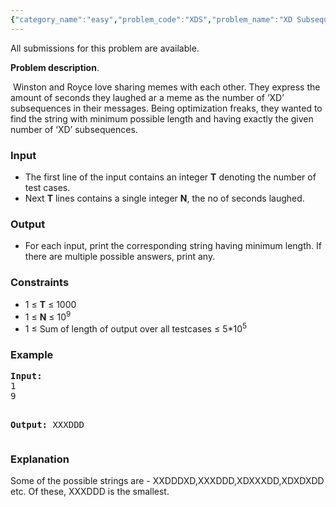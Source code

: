 ```yaml
---
{"category_name":"easy","problem_code":"XDS","problem_name":"XD Subsequences","languages_supported":{"0":"C","1":"CPP14","2":"JAVA","3":"PYTH","4":"PYTH 3.5","5":"PYPY","6":"CS2","7":"PAS fpc","8":"PAS gpc","9":"RUBY","10":"PHP","11":"GO","12":"NODEJS","13":"HASK","14":"rust","15":"SCALA","16":"swift","17":"D","18":"PERL","19":"FORT","20":"WSPC","21":"ADA","22":"CAML","23":"ICK","24":"BF","25":"ASM","26":"CLPS","27":"PRLG","28":"ICON","29":"SCM qobi","30":"PIKE","31":"ST","32":"NICE","33":"LUA","34":"BASH","35":"NEM","36":"LISP sbcl","37":"LISP clisp","38":"SCM guile","39":"JS","40":"ERL","41":"TCL","42":"kotlin","43":"PERL6","44":"TEXT","45":"SCM chicken","46":"CLOJ","47":"COB","48":"FS"},"max_timelimit":1,"source_sizelimit":50000,"problem_author":"kr_abhinav","problem_tester":null,"date_added":"25-03-2018","tags":{"0":"kr_abhinav"},"time":{"view_start_date":1522873800,"submit_start_date":1522873800,"visible_start_date":1522873800,"end_date":1735669800},"is_direct_submittable":false,"layout":"problem"}
---
```

<span class="solution-visible-txt">All submissions for this problem are available.</span><p><b>Problem description</b>.</p>
<p> Winston and Royce love sharing memes with each other. They express the amount of seconds they laughed ar a meme as the number of ‘XD’ subsequences in their messages. Being optimization freaks, they wanted to find the string with minimum possible length and having exactly the given number of ‘XD’ subsequences.
</p>


<h3>Input</h3>
<ul>
<li>The first line of the input contains an integer <b>T</b> denoting the number of test cases.</li>
<li>Next <b>T</b> lines contains a single integer <b>N</b>, the no of seconds laughed.
</li>
</ul>

<h3>Output</h3>
<ul>
<li>
For each input, print the corresponding string having minimum length. If there are multiple possible answers, print any.
</li>
</ul>


<h3>Constraints</h3>
<ul>
<li>1 ≤ <b>T</b> ≤ 1000</li>
<li>1 ≤ <b>N</b> ≤ 10<sup>9</sup></li>
<li>1 ≤ Sum of length of output over all testcases ≤ 5*10<sup>5</sup></li>
</ul>

<h3>Example</h3>
<pre>
<b>Input:</b>
1
9

<b>Output:</b>
XXXDDD
</pre>

<h3>Explanation</h3>
<p>Some of the possible strings are - XXDDDXD,XXXDDD,XDXXXDD,XDXDXDD etc. Of these, XXXDDD is the smallest.</p>
